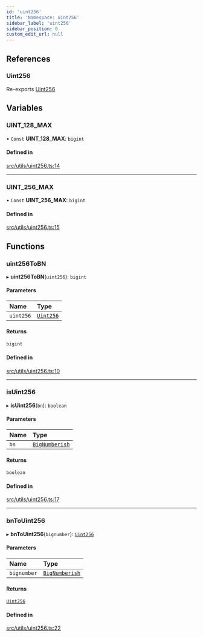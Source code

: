 ```yaml
---
id: 'uint256'
title: 'Namespace: uint256'
sidebar_label: 'uint256'
sidebar_position: 0
custom_edit_url: null
---
```


## References

### Uint256

Re-exports [Uint256](../interfaces/types.Uint256.md)

## Variables

### UINT_128_MAX

• `Const` **UINT_128_MAX**: `bigint`

#### Defined in

[src/utils/uint256.ts:14](https://github.com/0xs34n/starknet.js/blob/v5.14.1/src/utils/uint256.ts#L14)

---

### UINT_256_MAX

• `Const` **UINT_256_MAX**: `bigint`

#### Defined in

[src/utils/uint256.ts:15](https://github.com/0xs34n/starknet.js/blob/v5.14.1/src/utils/uint256.ts#L15)

## Functions

### uint256ToBN

▸ **uint256ToBN**(`uint256`): `bigint`

#### Parameters

| Name      | Type                                        |
| :-------- | :------------------------------------------ |
| `uint256` | [`Uint256`](../interfaces/types.Uint256.md) |

#### Returns

`bigint`

#### Defined in

[src/utils/uint256.ts:10](https://github.com/0xs34n/starknet.js/blob/v5.14.1/src/utils/uint256.ts#L10)

---

### isUint256

▸ **isUint256**(`bn`): `boolean`

#### Parameters

| Name | Type                                    |
| :--- | :-------------------------------------- |
| `bn` | [`BigNumberish`](types.md#bignumberish) |

#### Returns

`boolean`

#### Defined in

[src/utils/uint256.ts:17](https://github.com/0xs34n/starknet.js/blob/v5.14.1/src/utils/uint256.ts#L17)

---

### bnToUint256

▸ **bnToUint256**(`bignumber`): [`Uint256`](../interfaces/types.Uint256.md)

#### Parameters

| Name        | Type                                    |
| :---------- | :-------------------------------------- |
| `bignumber` | [`BigNumberish`](types.md#bignumberish) |

#### Returns

[`Uint256`](../interfaces/types.Uint256.md)

#### Defined in

[src/utils/uint256.ts:22](https://github.com/0xs34n/starknet.js/blob/v5.14.1/src/utils/uint256.ts#L22)
